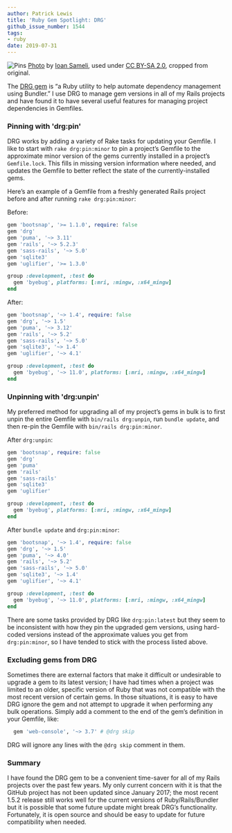 ```yaml
---
author: Patrick Lewis
title: 'Ruby Gem Spotlight: DRG'
github_issue_number: 1544
tags:
- ruby
date: 2019-07-31
---
```


<img src="/blog/2019/07/ruby-gem-spotlight-drg/banner.jpg" alt="Pins" /> [Photo](https://flic.kr/p/ewr4C) by [Ioan Sameli](https://www.flickr.com/people/biwook/), used under [CC BY-SA 2.0](https://creativecommons.org/licenses/by-sa/2.0/), cropped from original.

The [DRG gem](https://github.com/ridiculous/drg) is “a Ruby utility to help automate dependency management using Bundler.” I use DRG to manage gem versions in all of my Rails projects and have found it to have several useful features for managing project dependencies in Gemfiles.

### Pinning with 'drg:pin'

DRG works by adding a variety of Rake tasks for updating your Gemfile. I like to start with `rake drg:pin:minor` to pin a project’s Gemfile to the approximate minor version of the gems currently installed in a project’s `Gemfile.lock`. This fills in missing version information where needed, and updates the Gemfile to better reflect the state of the currently-installed gems.

Here’s an example of a Gemfile from a freshly generated Rails project before and after running `rake drg:pin:minor`:

Before:

```ruby
gem 'bootsnap', '>= 1.1.0', require: false
gem 'drg'
gem 'puma', '~> 3.11'
gem 'rails', '~> 5.2.3'
gem 'sass-rails', '~> 5.0'
gem 'sqlite3'
gem 'uglifier', '>= 1.3.0'

group :development, :test do
  gem 'byebug', platforms: [:mri, :mingw, :x64_mingw]
end
```

After:

```ruby
gem 'bootsnap', '~> 1.4', require: false
gem 'drg', '~> 1.5'
gem 'puma', '~> 3.12'
gem 'rails', '~> 5.2'
gem 'sass-rails', '~> 5.0'
gem 'sqlite3', '~> 1.4'
gem 'uglifier', '~> 4.1'

group :development, :test do
  gem 'byebug', '~> 11.0', platforms: [:mri, :mingw, :x64_mingw]
end
```

### Unpinning with 'drg:unpin'

My preferred method for upgrading all of my project’s gems in bulk is to first unpin the entire Gemfile with `bin/rails drg:unpin`, run `bundle update`, and then re-pin the Gemfile with `bin/rails drg:pin:minor`.

After `drg:unpin`:

```ruby
gem 'bootsnap', require: false
gem 'drg'
gem 'puma'
gem 'rails'
gem 'sass-rails'
gem 'sqlite3'
gem 'uglifier'

group :development, :test do
  gem 'byebug', platforms: [:mri, :mingw, :x64_mingw]
end
```

After `bundle update` and `drg:pin:minor`:

```ruby
gem 'bootsnap', '~> 1.4', require: false
gem 'drg', '~> 1.5'
gem 'puma', '~> 4.0'
gem 'rails', '~> 5.2'
gem 'sass-rails', '~> 5.0'
gem 'sqlite3', '~> 1.4'
gem 'uglifier', '~> 4.1'

group :development, :test do
  gem 'byebug', '~> 11.0', platforms: [:mri, :mingw, :x64_mingw]
end
```

There are some tasks provided by DRG like `drg:pin:latest` but they seem to be inconsistent with how they pin the upgraded gem versions, using hard-coded versions instead of the approximate values you get from `drg:pin:minor`, so I have tended to stick with the process listed above.

### Excluding gems from DRG

Sometimes there are external factors that make it difficult or undesirable to upgrade a gem to its latest version; I have had times when a project was limited to an older, specific version of Ruby that was not compatible with the most recent version of certain gems. In those situations, it is easy to have DRG ignore the gem and not attempt to upgrade it when performing any bulk operations. Simply add a comment to the end of the gem’s definition in your Gemfile, like:

```ruby
  gem 'web-console', '~> 3.7' # @drg skip
```

DRG will ignore any lines with the `@drg skip` comment in them.

### Summary

I have found the DRG gem to be a convenient time-saver for all of my Rails projects over the past few years. My only current concern with it is that the GitHub project has not been updated since January 2017; the most recent 1.5.2 release still works well for the current versions of Ruby/Rails/Bundler but it is possible that some future update might break DRG’s functionality. Fortunately, it is open source and should be easy to update for future compatibility when needed.
